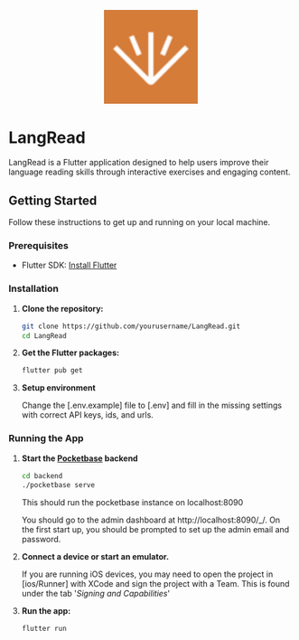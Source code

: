 <p align="center" width="100%">
    <img width="33%" src="ios/Runner/Assets.xcassets/AppIcon.appiconset/72.png?raw=true">
</p>

# LangRead

LangRead is a Flutter application designed to help users improve their language reading skills through interactive exercises and engaging content.

## Getting Started

Follow these instructions to get up and running on your local machine.

### Prerequisites

- Flutter SDK: [Install Flutter](https://flutter.dev/docs/get-started/install)

### Installation

1. **Clone the repository:**

    ```sh
    git clone https://github.com/yourusername/LangRead.git
    cd LangRead
    ```

2. **Get the Flutter packages:**

    ```sh
    flutter pub get
    ```

3. **Setup environment**

    Change the [.env.example] file to [.env] and fill in the missing settings with correct API keys, ids, and urls. 

### Running the App

1. **Start the [Pocketbase](https://pocketbase.io/docs) backend** 
    ```sh
    cd backend
    ./pocketbase serve
    ```
    This should run the pocketbase instance on localhost:8090

    You should go to the admin dashboard at http://localhost:8090/_/. On the first start up, you should be prompted to set up the admin email and password.

2. **Connect a device or start an emulator.**

    If you are running iOS devices, you may need to open the project in [ios/Runner] with XCode and sign the project with a Team. This is found under the tab '_Signing and Capabilities_'

3. **Run the app:**

    ```sh
    flutter run
    ```

